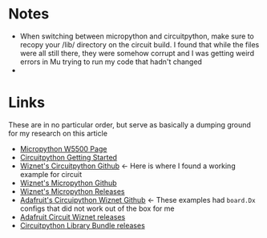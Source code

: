 # Notes
- When switching between micropython and circuitpython, make sure to recopy your /lib/ directory on the circuit build.  I found that while the files were all still there, they were somehow corrupt and I was getting weird errors in Mu trying to run my code that hadn't changed
- 

# Links
These are in no particular order, but serve as basically a dumping ground for my research on this article
- [Micropython W5500 Page](https://micropython.org/download/W5500_EVB_PICO/)
- [Circuitpython Getting Started](https://learn.adafruit.com/getting-started-with-raspberry-pi-pico-circuitpython)
- [Wiznet's Circuitpython Github](https://github.com/Wiznet/RP2040-HAT-CircuitPython) <- Here is where I found a working example for circuit
- [Wiznet's Micropython Github](https://github.com/Wiznet/RP2040-HAT-MicroPython) 
- [Wiznet's Micropython Releases](https://github.com/Wiznet/RP2040-HAT-MicroPython/releases)
- [Adafruit's Circuipython Wiznet Github](https://github.com/adafruit/Adafruit_CircuitPython_Wiznet5k) <- These examples had `board.Dx` configs that did not work out of the box for me
- [Adafruit Circuit Wiznet releases](https://github.com/adafruit/Adafruit_CircuitPython_Wiznet5k/releases)
- [Circuitpython Library Bundle releases](https://circuitpython.org/libraries)

